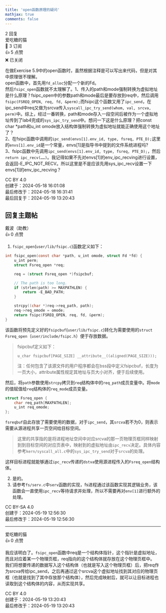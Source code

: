 ```yaml
---
title: 'open函数原理的疑问'
mathjax: true
comments: false
---
```

<div class="post-info">2 回复</div>

<div id="reply-0" class="reply">
<div class="reply-header">
<span>爱吃糖的猫</span>
<div class="reply-badges"><div class="badge badge-subscribes">&#x1F516;&#xFE0E; 3 订阅</div><div class="badge badge-likes">&#x1F44D;&#xFE0E; 5 点赞</div><div class="badge badge-closed">&#x274C;&#xFE0E; 已关闭</div></div>
</div>
<div class="reply-text">

在做Exercise 5.9中的open函数时，虽然根据注释是可以写出来代码，但是对其中原理很不理解。<br>
open函数中，首先用``fd_alloc``分配一个新的Fd。<br>
然后``fsipc_open``函数就不太理解了。1、传入的path和mode强制转换为虚拟地址是什么原理？fsipc_open中的参数path和mode最后是要存放到req中，然后调用``fsipc(FSREQ_OPEN, req, fd, &perm);``而fsipc这个函数又用了``ipc_send``，在ipc_send中req又做为srcva传入``syscall_ipc_try_send(whom, val, srcva, perm)``中。综上，经过一番转换，path和mode存入一段空间后被作为一个虚拟地址传到了lab4完成的``sys_ipc_try_send``中。想问一下这是什么原理？把const char *path和u_int omode放入结构体强制转换为虚拟地址就能正确使用这个地址了？<br>
2、在fsipc函数中调用的``ipc_send(envs[1].env_id, type, fsreq, PTE_D);``这里的``envs[1].env_id``是一个常量，envs[1]是指导书中提到的文件系统进程吗?<br>
3、fsipc函数中先调用``ipc_send(envs[1].env_id, type, fsreq, PTE_D);``，然后``return ipc_recv(……)``。我记得如果不先对envs[1]的env_ipc_recving进行设置，会返回-E_IPC_NOT_RECV。所以这里是不是应该先用sys_ipc_recv设置一下envs[1]的env_ipc_recving？

</div>
<div class="reply-footer">
<span>CC BY 4.0</span>
<div class="reply-datetime">
创建于：<time datetime="2024-05-18T16:01:08.000751+08:00" title="2024-05-18T16:01:08.000751+08:00">2024-05-18 16:01:08</time>
<br>最后修改于：<time datetime="2024-05-18T16:31:41.372203+08:00" title="2024-05-18T16:31:41.372203+08:00">2024-05-18 16:31:41</time>
<br>最后回复于：<time datetime="2024-05-19T13:20:43.574327+08:00" title="2024-05-19T13:20:43.574327+08:00">2024-05-19 13:20:43</time>
</div>
</div>
<div style="clear: both;"></div>
</div>

## 回复主题帖

<div id="reply-380" class="reply reply-l0">
<div class="reply-header">
<span>戴波（助教）</span>
<div class="reply-badges"><div class="badge">&#x1F44D;&#xFE0E; 0 点赞</div></div>
</div>
<div class="reply-text">

1. `fsipc_open`(`user/lib/fsipc.c`)函数定义如下：

```c
int fsipc_open(const char *path, u_int omode, struct Fd *fd) {
	u_int perm;
	struct Fsreq_open *req;

	req = (struct Fsreq_open *)fsipcbuf;

	// The path is too long.
	if (strlen(path) >= MAXPATHLEN) {
		return -E_BAD_PATH;
	}

	strcpy((char *)req->req_path, path);
	req->req_omode = omode;
	return fsipc(FSREQ_OPEN, req, fd, &perm);
}
```

该函数将预先定义好的`fsipcbuf`(`user/lib/fsipc.c`)转化为需要使用的`struct Fsreq_open`（`user/include/fsipc.h`）便于存放数据。

> fsipcbuf定义如下：
>
> ```
> u_char fsipcbuf[PAGE_SIZE] __attribute__((aligned(PAGE_SIZE)));
> ```
>
> 注：任何包含了该源文件的用户程序都会在bss段中定义fsipcbuf，长度为一页大小，attribute属性规定其地址与页大小对齐，便于后续使用。

然后，将`path`参数使用`strcpy`拷贝到`req`结构体中的`req_path`成员变量中。将`mode`的值赋值给`req`结构体的`req_mode`成员变量。

```c
struct Fsreq_open {
	char req_path[MAXPATHLEN];
	u_int req_omode;
};
```

`fsreqbuf`自此存放了需要使用的数据，对于`ipc_send`，其`srcva`若不为0，则表示需要从源进程共享一页空间给目标空间。

> 这里的共享指的是将进程地址空间中对应srcva的那一页物理页框同样映射到到目标空间的对应页表中，映射到的虚拟地址由`ipc_recv`决定。具体内容参考`kern/syscall_all.c`中的`sys_ipc_try_send`对于`srcva`的处理。

这样目标进程就能够通过`ipc_recv`传递的`dstva`使用源进程传入的`Fsreq_open`结构体。

2. 是的。
3. 请参考`fs/serv.c`中`serv`函数的实现，fs进程通过该函数实现其逻辑业务，该函数会一直使用`ipc_recv`等待请求并处理，所以不需要再对`env[1]`进行额外的处理。



</div>
<div class="reply-footer">
<span>CC BY-SA 4.0</span>
<div class="reply-datetime">
<span>创建于：2024-05-19 12:56:30</span>
<br><span>最后修改于：2024-05-19 12:56:30</span>
</div>
</div>
<div style="clear: both;"></div>
</div>

<hr class="reply-separator">

<div id="reply-381" class="reply reply-l1">
<div class="reply-header">
<span>爱吃糖的猫</span>
<div class="reply-badges"><div class="badge">&#x1F44D;&#xFE0E; 0 点赞</div></div>
</div>
<div class="reply-text">

我应该明白了。``fsipc_open``函数中req是一个结构体指针，这个指针是虚拟地址，而且对应着某一个物理页框，req指向的这个结构体就存放在这个物理页框中。<br>
我们将想要传递的数据写入这个结构体（也就是写入这个物理页框）后，把req作为srcva传给ipc_send，之后再通过这个srcva这个虚拟地址找到其对应的物理页框（也就是找到了其中存放那个结构体），然后完成映射后，就可以让目标进程也读取到这个结构体的内容，从而实现共享。

</div>
<div class="reply-footer">
<span>CC BY 4.0</span>
<div class="reply-datetime">
<span>创建于：2024-05-19 13:20:43</span>
<br><span>最后修改于：2024-05-19 13:20:43</span>
</div>
</div>
<div style="clear: both;"></div>
</div>

